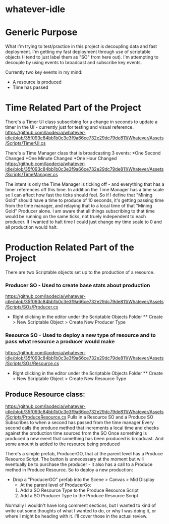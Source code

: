 # whatever-idle


# Generic Purpose
What I'm trying to test/practice in this project is decoupling data and fast deployment. I'm getting my fast deployment through use of scriptable objects (I tend to just label them as "SO" from here out). I'm attempting to decouple by using events to broadcast and subscribe key events.

Currently two key events in my mind:
* A resource is produced
* Time has passed




# Time Related Part of the Project
There's a Timer UI class subscribing for a change in seconds to update a timer in the UI - currently just for testing and visual reference.
https://github.com/laodecia/whatever-idle/blob/35f093c84bb1b0c3e3f9a66ce732e29dc79de811/Whatever/Assets/Scripts/TimerUI.cs

There's a Time Manager class that is broadcasting 3 events:
  *One Second Changed
  *One Minute Changed
  *One Hour Changed
https://github.com/laodecia/whatever-idle/blob/35f093c84bb1b0c3e3f9a66ce732e29dc79de811/Whatever/Assets/Scripts/TimeManager.cs


The intent is only the Time Manager is ticking off - and everything that has a timer references off this time.
In addition the Time Manager has a time scale so I can affect how fast the ticks should feel.
So if I define that "Mining Gold" should have a time to produce of 10 seconds, it's getting passing time from the time manager, and relaying that to a local time of that "Mining Gold" Producer alone.
I am aware that all things subscribing to that time would be running on the same ticks, not truely independent to each producer.
If I wanted to halt time I could just change my time scale to 0 and all production would halt.




# Production Related Part of the Project
There are two Scriptable objects set up to the production of a resource.

### Producer SO - Used to create base stats about production
https://github.com/laodecia/whatever-idle/blob/35f093c84bb1b0c3e3f9a66ce732e29dc79de811/Whatever/Assets/Scripts/SOs/Producer.cs
* Right clicking in the editor under the Scriptable Objects Folder
** Create > New Scriptable Object > Create New Producer Type
      
### Resource SO - Used to deploy a new type of resource and to pass what resource a producer would make
https://github.com/laodecia/whatever-idle/blob/35f093c84bb1b0c3e3f9a66ce732e29dc79de811/Whatever/Assets/Scripts/SOs/Resource.cs
* Right clicking in the editor under the Scriptable Objects Folder
** Create > New Scriptable Object > Create New Resource Type
      
      
## Produce Resource class:
https://github.com/laodecia/whatever-idle/blob/35f093c84bb1b0c3e3f9a66ce732e29dc79de811/Whatever/Assets/Scripts/ProduceResource.cs
Pulls in a Resource SO and a Produce SO
Subscribes to when a second has passed from the time manager
Every second calls the produce method that increments a local time and checks against the production time sourced from the SO
Once something is produced a new event that something has been produced is broadcast.
And some amount is added to the resource being produced


There's a simple prefab, ProducerGO, that at the parent level has a Produce Resource Script.
The button is unnecessary at the moment but will eventually be to purchase the producer - it also has a call to a Produce method in Produce Resource.
So to deploy a new production:
* Drop a "ProducerGO" prefab into the Scene > Canvas > Mid Display 
  * At the parent level of ProducerGo:
   1. Add a SO Resource Type to the Produce Resource Script
   2. Add a SO Producer Type to the Produce Resource Script
 


Normally I wouldn't have long comment sections, but I wanted to kind of write out some thoughts of what I wanted to do, or why I was doing it, or where I might be heading with it. I'll cover those in the actual review.
